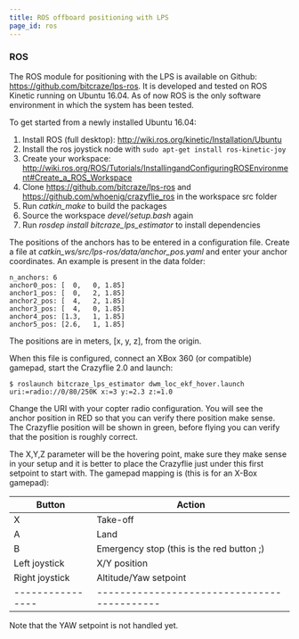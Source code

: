 ```yaml
---
title: ROS offboard positioning with LPS
page_id: ros
---
```


### ROS

The ROS module for positioning with the LPS is available on Github:
<https://github.com/bitcraze/lps-ros>. It is developed and tested on ROS
Kinetic running on Ubuntu 16.04. As of now ROS is the only software
environment in which the system has been tested.

To get started from a newly installed Ubuntu 16.04:

1.  Install ROS (full desktop):
    <http://wiki.ros.org/kinetic/Installation/Ubuntu>
2.  Install the ros joystick node with
    `sudo apt-get install ros-kinetic-joy`
3.  Create your workspace:
    <http://wiki.ros.org/ROS/Tutorials/InstallingandConfiguringROSEnvironment#Create_a_ROS_Workspace>
4.  Clone <https://github.com/bitcraze/lps-ros> and
    <https://github.com/whoenig/crazyflie_ros> in the workspace src
    folder
5.  Run *catkin\_make* to build the packages
6.  Source the workspace *devel/setup.bash* again
7.  Run *rosdep install bitcraze\_lps\_estimator* to install
    dependencies

The positions of the anchors has to be entered in a configuration file.
Create a file at *catkin\_ws/src/lps-ros/data/anchor\_pos.yaml* and
enter your anchor coordinates. An example is present in the data folder:

``` {.yaml}
n_anchors: 6
anchor0_pos: [  0,   0, 1.85]
anchor1_pos: [  0,   2, 1.85]
anchor2_pos: [  4,   2, 1.85]
anchor3_pos: [  4,   0, 1.85]
anchor4_pos: [1.3,   1, 1.85]
anchor5_pos: [2.6,   1, 1.85]
```

The positions are in meters, \[x, y, z\], from the origin.

When this file is configured, connect an XBox 360 (or compatible)
gamepad, start the Crazyflie 2.0 and launch:

``` {.bash}
$ roslaunch bitcraze_lps_estimator dwm_loc_ekf_hover.launch uri:=radio://0/80/250K x:=3 y:=2.3 z:=1.0
```

Change the URI with your copter radio configuration. You will see the
anchor position in RED so that you can verify there position make sense.
The Crazyflie position will be shown in green, before flying you can
verify that the position is roughly correct.

The X,Y,Z parameter will be the hovering point, make sure they make
sense in your setup and it is better to place the Crazyflie just under
this first setpoint to start with. The gamepad mapping is (this is for
an X-Box gamepad):


  |**Button**      | **Action**|
  |----------------| -------------------------------------------|
 | X               | Take-off|
 | A               | Land|
|  B               | Emergency stop (this is the red button ;)|
|  Left joystick   | X/Y position|
|  Right joystick  | Altitude/Yaw setpoint|
|  ----------------| -------------------------------------------|

Note that the YAW setpoint is not handled yet.
